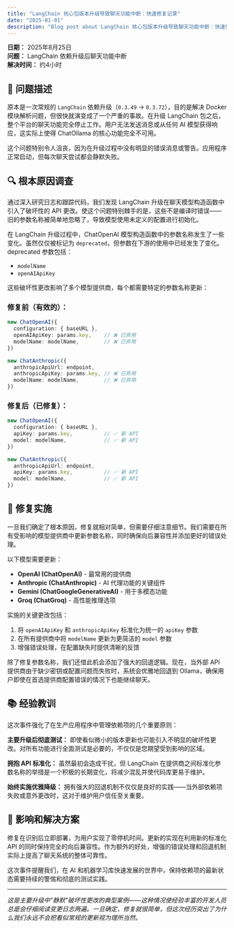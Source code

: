 ```yaml
---
title: "LangChain 核心包版本升级导致聊天功能中断：快速修复记录"
date: "2025-01-01"
description: "Blog post about LangChain 核心包版本升级导致聊天功能中断：快速修复记录"
---
```



**日期：** 2025年8月25日  
**问题：** LangChain 依赖升级后聊天功能中断  
**解决时间：** 约4小时  

## 🐛 问题描述

原本是一次常规的 `LangChain` 依赖升级（`0.3.49` -> `0.3.72`），目的是解决 Docker 模块解析问题，但很快就演变成了一个严重的事故。在升级 LangChain 包之后，整个平台的聊天功能完全停止工作。用户无法发送消息或从任何 AI 模型获得响应，这实际上使得 ChatOllama 的核心功能完全不可用。

这个问题特别令人沮丧，因为在升级过程中没有明显的错误消息或警告。应用程序正常启动，但每次聊天尝试都会静默失败。

## 🔍 根本原因调查

通过深入研究日志和跟踪代码，我们发现 LangChain 升级在聊天模型构造函数中引入了破坏性的 API 更改。使这个问题特别棘手的是，这些不是编译时错误——旧的参数名称被简单地忽略了，导致模型使用未定义的配置进行初始化。

在 LangChain 升级过程中，ChatOpenAI 模型构造函数中的参数名称发生了一些变化。虽然仅仅被标记为 `deprecated`，但参数在下游的使用中已经发生了变化。deprecated 参数包括：

- `modelName`
- `openAIApiKey`

这些破坏性更改影响了多个模型提供商，每个都需要特定的参数名称更新：

### 修复前（有效的）：
```typescript
new ChatOpenAI({
  configuration: { baseURL },
  openAIApiKey: params.key,    // ❌ 已弃用
  modelName: modelName,        // ❌ 已弃用
})

new ChatAnthropic({
  anthropicApiUrl: endpoint,
  anthropicApiKey: params.key, // ❌ 已弃用  
  modelName: modelName,        // ❌ 已弃用
})
```

### 修复后（已修复）：
```typescript
new ChatOpenAI({
  configuration: { baseURL },
  apiKey: params.key,          // ✅ 新 API
  model: modelName,            // ✅ 新 API
})

new ChatAnthropic({
  anthropicApiUrl: endpoint,
  apiKey: params.key,          // ✅ 新 API
  model: modelName,            // ✅ 新 API
})
```

## 🔧 修复实施

一旦我们确定了根本原因，修复就相对简单，但需要仔细注意细节。我们需要在所有受影响的模型提供商中更新参数名称，同时确保向后兼容性并添加更好的错误处理。

以下模型需要更新：
- **OpenAI (ChatOpenAI)** - 最常用的提供商
- **Anthropic (ChatAnthropic)** - AI 代理功能的关键组件
- **Gemini (ChatGoogleGenerativeAI)** - 用于多模态功能
- **Groq (ChatGroq)** - 高性能推理选项

实施的关键更改包括：
1. 将 `openAIApiKey` 和 `anthropicApiKey` 标准化为统一的 `apiKey` 参数
2. 在所有提供商中将 `modelName` 更新为更简洁的 `model` 参数
3. 增强错误处理，在配置缺失时提供清晰的反馈

除了修复参数名称，我们还借此机会添加了强大的回退逻辑。现在，当外部 API 提供商由于缺少密钥或配置问题而失败时，系统会优雅地回退到 Ollama，确保用户即使在首选提供商配置错误的情况下也能继续聊天。

## 📚 经验教训

这次事件强化了在生产应用程序中管理依赖项的几个重要原则：

**主要升级后彻底测试：** 即使看似微小的版本更新也可能引入不明显的破坏性更改。对所有功能进行全面测试是必要的，不仅仅是您期望受到影响的区域。

**拥抱 API 标准化：** 虽然最初会造成干扰，但 LangChain 在提供商之间标准化参数名称的举措是一个积极的长期变化，将减少混乱并使代码库更易于维护。

**始终实施优雅降级：** 拥有强大的回退机制不仅仅是良好的实践——当外部依赖项失败或意外更改时，这对于维护用户信任至关重要。

## 🚀 影响和解决方案

修复在识别后立即部署，为用户实现了零停机时间。更新的实现在利用新的标准化 API 的同时保持完全的向后兼容性。作为额外的好处，增强的错误处理和回退机制实际上提高了聊天系统的整体可靠性。

这次事件提醒我们，在 AI 和机器学习库快速发展的世界中，保持依赖项的最新状态需要持续的警惕和彻底的测试实践。

---

*这是主要升级中"静默"破坏性更改的典型案例——这种情况使经验丰富的开发人员总是会仔细阅读变更日志两遍。一旦确定，修复就很简单，但这次经历突出了为什么我们永远不会把看似常规的更新视为理所当然。*
